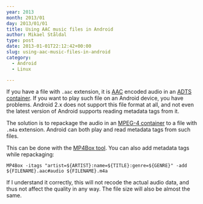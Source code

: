 ```yaml
---
year: 2013
month: 2013/01
day: 2013/01/01
title: Using AAC music files in Android
author: Mikael Ståldal
type: post
date: 2013-01-01T22:12:42+00:00
slug: using-aac-music-files-in-android
category:
  - Android
  - Linux

---
```

If you have a file with `.aac` extension, it is [AAC][1] encoded audio in an [ADTS container][2]. If you want to play such file on an Android device, you have problems. Android 2.x does not support this file format at all, and not even the latest version of Android supports reading metadata tags from it.

The solution is to repackage the audio in an [MPEG-4 container][3] to a file with `.m4a` extension. Android can both play and read metadata tags from such files.

This can be done with the [MP4Box tool][4]. You can also add metadata tags while repackaging:  
```
MP4Box -itags "artist=${ARTIST}:name=${TITLE}:genre=${GENRE}" -add ${FILENAME}.aac#audio ${FILENAME}.m4a
``` 

If I understand it correctly, this will not recode the actual audio data, and thus not affect the quality in any way. The file size will also be almost the same.

 [1]: http://en.wikipedia.org/wiki/Advanced_Audio_Coding
 [2]: http://en.wikipedia.org/wiki/Advanced_Audio_Coding#Container_formats
 [3]: http://en.wikipedia.org/wiki/MPEG-4_Part_3#Audio_storage_and_transport
 [4]: http://gpac.wp.mines-telecom.fr/mp4box/